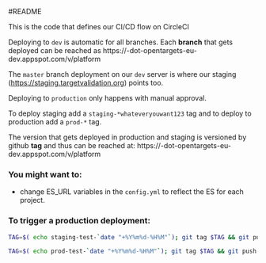 #README

This is the code that defines our CI/CD flow on CircleCI

Deploying to `dev` is automatic for all branches. Each **branch** that gets
deployed can be reached as
https://<branchname>-dot-opentargets-eu-dev.appspot.com/v<major>/platform

The `master` branch deployment on our `dev` server is where our staging (https://staging.targetvalidation.org) points too.

Deploying to `production` only happens with manual approval. 

To deploy staging add a `staging-*whateveryouwant123` tag and to deploy to
production add a `prod-*` tag.

The version that gets deployed in production and staging is versioned by github **tag** and
thus can be reached at:
https://<prod-tagname>-dot-opentargets-eu-dev.appspot.com/v<major>/platform


### You might want to:

* change ES_URL variables in the `config.yml` to reflect the ES for each project.


### To trigger a production deployment:
```sh
TAG=$( echo staging-test-`date "+%Y%m%d-%H%M"`); git tag $TAG && git push origin $TAG

TAG=$( echo prod-test-`date "+%Y%m%d-%H%M"`); git tag $TAG && git push origin $TAG
```


